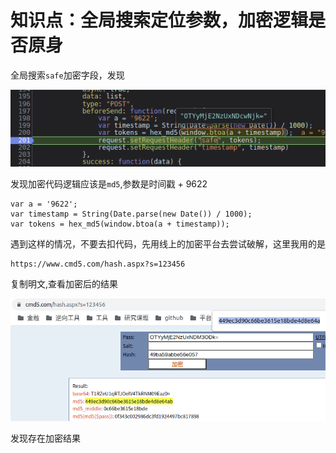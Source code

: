 # 知识点：全局搜索定位参数，加密逻辑是否原身

全局搜索`safe`加密字段，发现

![请求](./img/1.png)

发现加密代码逻辑应该是`md5`,参数是时间戳 + 9622

    var a = '9622';
    var timestamp = String(Date.parse(new Date()) / 1000);
    var tokens = hex_md5(window.btoa(a + timestamp));

遇到这样的情况，不要去扣代码，先用线上的加密平台去尝试破解，这里我用的是

    https://www.cmd5.com/hash.aspx?s=123456

复制明文,查看加密后的结果

![请求](./img/2.png)

发现存在加密结果